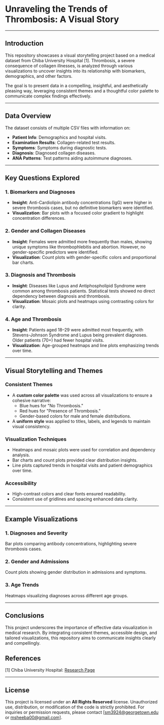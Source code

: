 # Unraveling the Trends of Thrombosis: A Visual Story

---

## Introduction
This repository showcases a visual storytelling project based on a medical dataset from Chiba University Hospital [1]. Thrombosis, a severe consequence of collagen illnesses, is analyzed through various visualizations to uncover insights into its relationship with biomarkers, demographics, and other factors.

The goal is to present data in a compelling, insightful, and aesthetically pleasing way, leveraging consistent themes and a thoughtful color palette to communicate complex findings effectively.

---

## Data Overview
The dataset consists of multiple CSV files with information on:
- **Patient Info**: Demographics and hospital visits.
- **Examination Results**: Collagen-related test results.
- **Symptoms**: Symptoms during diagnostic tests.
- **Diagnosis**: Diagnosed collagen diseases.
- **ANA Patterns**: Test patterns aiding autoimmune diagnoses.

---

## Key Questions Explored

### 1. Biomarkers and Diagnoses
- **Insight**: Anti-Cardiolipin antibody concentrations (IgG) were higher in severe thrombosis cases, but no definitive biomarkers were identified.
- **Visualization**: Bar plots with a focused color gradient to highlight concentration differences.

### 2. Gender and Collagen Diseases
- **Insight**: Females were admitted more frequently than males, showing unique symptoms like thrombophlebitis and abortion. However, no gender-specific predictors were identified.
- **Visualization**: Count plots with gender-specific colors and proportional bar charts.

### 3. Diagnosis and Thrombosis
- **Insight**: Diseases like Lupus and Antiphospholipid Syndrome were common among thrombosis patients. Statistical tests showed no direct dependency between diagnosis and thrombosis.
- **Visualization**: Mosaic plots and heatmaps using contrasting colors for clarity.

### 4. Age and Thrombosis
- **Insight**: Patients aged 18–29 were admitted most frequently, with Stevens-Johnson Syndrome and Lupus being prevalent diagnoses. Older patients (70+) had fewer hospital visits.
- **Visualization**: Age-grouped heatmaps and line plots emphasizing trends over time.

---

## Visual Storytelling and Themes

### Consistent Themes
- A **custom color palette** was used across all visualizations to ensure a cohesive narrative:
  - Blue hues for "No Thrombosis."
  - Red hues for "Presence of Thrombosis."
  - Gender-based colors for male and female distributions.
- A **uniform style** was applied to titles, labels, and legends to maintain visual consistency.

### Visualization Techniques
- Heatmaps and mosaic plots were used for correlation and dependency analysis.
- Bar charts and count plots provided clear distribution insights.
- Line plots captured trends in hospital visits and patient demographics over time.

### Accessibility
- High-contrast colors and clear fonts ensured readability.
- Consistent use of gridlines and spacing enhanced data clarity.

---

## Example Visualizations

### 1. Diagnoses and Severity
Bar plots comparing antibody concentrations, highlighting severe thrombosis cases.

### 2. Gender and Admissions
Count plots showing gender distribution in admissions and symptoms.

### 3. Age Trends
Heatmaps visualizing diagnoses across different age groups.

---

## Conclusions
This project underscores the importance of effective data visualization in medical research. By integrating consistent themes, accessible design, and tailored visualizations, this repository aims to communicate insights clearly and compellingly.

## References
[1] Chiba University Hospital: [Research Page](https://www.chiba-u.ac.jp/e/research/)

---

## License

This project is licensed under an **All Rights Reserved** license. Unauthorized use, distribution, or modification of the code is strictly prohibited. For inquiries or permission requests, please contact [sm3924@georgetown.edu or msheeba00@gmail.com].

